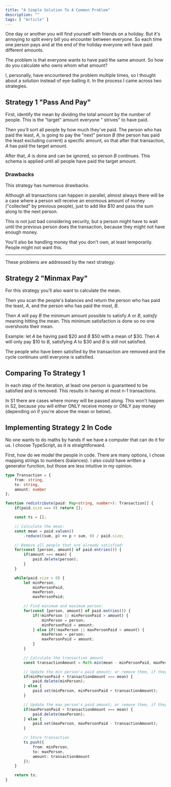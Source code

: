 ```yaml
---
title: "A Simple Solution To A Common Problem"
description: ""
tags: [ "Article" ]
---
```


One day or another you will find yourself with friends on a holiday. But it's annoying to split every bill you encounter
between everyone. So each time one person pays and at the end of the holiday everyone will have paid different amounts.

The problem is that everyone wants to have paid the same amount. So how do you calculate who owns whom what amount?

I, personally, have encountered the problem multiple times, so I thought about a solution instead of eye-balling it. In
the process I came across two strategies.

## Strategy 1 "Pass And Pay"

First, identify the mean by dividing the total amount by the number of people. This is the "target" amount everyone "
strives" to have paid.

Then you'll sort all people by how much they've paid. The person who has paid the least, _A_, is going to pay the "next"
person _B_ (the person has paid the least excluding current) a specific amount, so that after that transaction, _A_ has
paid the target amount.

After that, _A_ is done and can be ignored, so person _B_ continues. This schema is applied until all people have paid
the target amount.

### Drawbacks

This strategy has numerous drawbacks.

Although all transactions can happen in parallel, almost always there will be a case where a person will receive an
enormous amount of money ("collected" by previous people), just to add like $10 and pass the sum along to the next
person.

This is not just bad considering security, but a person might have to wait until the previous person does the
transaction, because they might not have enough money.

You'll also be handling money that you don't own, at least temporarily. People might not want this.

---

These problems are addressed by the next strategy:

## Strategy 2 "Minmax Pay"

For this strategy you'll also want to calculate the mean.

Then you scan the people's balances and return the person who has paid the least, _A_, and the person who has paid the
most, _B_.

Then _A_ will pay _B_ the minimum amount possible to satisfy _A_ or _B_, _satisfy_ meaning hitting the mean. This
minimum satisfaction is done so no one overshoots their mean.

Example: let _A_ be having paid $20 and _B_ $50 with a mean of $30. Then _A_ will only pay $10 to _B_, satisfying _A_
to $30 and _B_ is still not satisfied.

The people who have been satisfied by the transaction are removed and the cycle continues until everyone is satisfied.

## Comparing To Strategy 1

In each step of the iteration, at least one person is guaranteed to be satisfied and is removed. This results in having
at most n-1 transactions.

In S1 there are cases where money will be passed along. This won't happen in S2, because you will either ONLY receive
money or ONLY pay money (depending on if you're above the mean or below).

## Implementing Strategy 2 In Code

No one wants to do maths by hands if we have a computer that can do it for us. I choose TypeScript, as it is
straightforward.

First, how do we model the people in code. There are many options, I chose mapping strings to numbers (balances). I also
could have written a generator function, but those are less intuitive in my opinion.

```ts
type Transaction = {
    from: string,
    to: string,
    amount: number
};

function redistribute(paid: Map<string, number>): Transaction[] {
    if(paid.size === 0) return [];

    const ts = [];

    // Calculate the mean:
    const mean = paid.values()
        .reduce((sum, p) => p + sum, 0) / paid.size;

    // Remove all people that are already satisfied:
    for(const [person, amount] of paid.entries()) {
        if(amount === mean) {
            paid.delete(person);
        }
    }

    while(paid.size > 0) {
        let minPerson,
            minPersonPaid,
            maxPerson,
            maxPersonPaid;

        // Find minimum and maximum person:
        for(const [person, amount] of paid.entries()) {
            if(!minPerson || minPersonPaid > amount) {
                minPerson = person;
                minPersonPaid = amount;
            } else if(!maxPerson || maxPersonPaid < amount) {
                maxPerson = person;
                maxPersonPaid = amount;
            }
        }

        // Calculate the transaction amount
        const transactionAmount = Math.min(mean - minPersonPaid, maxPersonPaid - mean);

        // Update the min person's paid amount; or remove them, if they're satisfied.
        if(minPersonPaid + transactionAmount === mean) {
            paid.delete(minPerson);
        } else {
            paid.set(minPerson, minPersonPaid + transactionAmount);
        }

        // Update the max person's paid amount; or remove them, if they're satisfied.
        if(maxPersonPaid + transactionAmount === mean) {
            paid.delete(maxPerson);
        } else {
            paid.set(maxPerson, maxPersonPaid - transactionAmount);
        }

        // Store transaction
        ts.push({
            from: minPerson,
            to: maxPerson,
            amount: transactionAmount
        });
    }

    return ts;
}
```